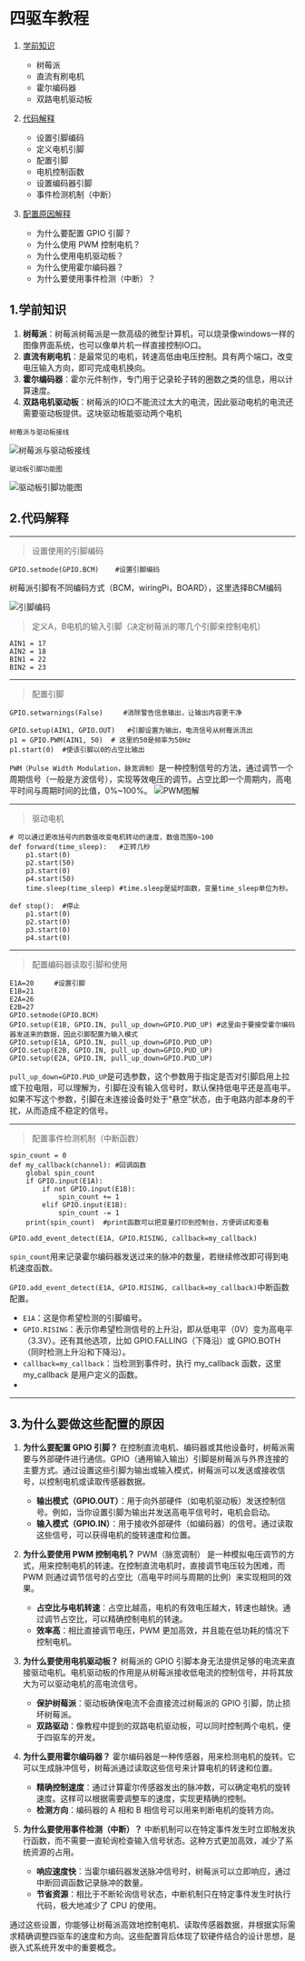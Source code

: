 # 四驱车教程

1. [学前知识](#学前知识)
   - 树莓派
   - 直流有刷电机
   - 霍尔编码器
   - 双路电机驱动板

2. [代码解释](#代码解释)
   - 设置引脚编码
   - 定义电机引脚
   - 配置引脚
   - 电机控制函数
   - 设置编码器引脚
   - 事件检测机制（中断）

3. [配置原因解释](#配置原因解释)
   - 为什么要配置 GPIO 引脚？
   - 为什么使用 PWM 控制电机？
   - 为什么使用电机驱动板？
   - 为什么使用霍尔编码器？
   - 为什么要使用事件检测（中断）？


## 1.学前知识
1. **树莓派**：树莓派树莓派是一款高级的微型计算机，可以烧录像windows一样的图像界面系统，也可以像单片机一样直接控制IO口。
2. **直流有刷电机**：是最常见的电机，转速高低由电压控制。具有两个端口，改变电压输入方向，即可完成电机换向。
3. **霍尔编码器**：霍尔元件制作，专门用于记录轮子转的圈数之类的信息，用以计算速度。
4. **双路电机驱动板**：树莓派的IO口不能流过太大的电流，因此驱动电机的电流还需要驱动板提供。这块驱动板能驱动两个电机

<sub>树莓派与驱动板接线</sub>

![树莓派与驱动板接线](树莓派与驱动板接线图.png)


<sub>驱动板引脚功能图</sub>

![驱动板引脚功能图](驱动板引脚功能图.png)


## 2.代码解释

---
>设置使用的引脚编码
```
GPIO.setmode(GPIO.BCM)    #设置引脚编码
```
树莓派引脚有不同编码方式（BCM，wiringPi，BOARD），这里选择BCM编码

![引脚编码](https://github.com/user-attachments/assets/ab783865-609b-42b0-87c3-e98111dbfa81)

>定义A，B电机的输入引脚（决定树莓派的哪几个引脚来控制电机）
```
AIN1 = 17
AIN2 = 18
BIN1 = 22
BIN2 = 23
```

---
>配置引脚
```
GPIO.setwarnings(False)     #消除警告信息输出，让输出内容更干净

GPIO.setup(AIN1, GPIO.OUT)   #引脚设置为输出，电流信号从树莓派流出
p1 = GPIO.PWM(AIN1, 50)  # 这里的50是频率为50Hz
p1.start(0)  #使该引脚以0的占空比输出
```
`PWM（Pulse Width Modulation，脉宽调制）`是一种控制信号的方法，通过调节一个周期信号（一般是方波信号），实现等效电压的调节。占空比即一个周期内，高电平时间与周期时间的比值，0%~100%。
![PWM图解](https://github.com/user-attachments/assets/99a8c37e-6190-474c-93eb-91c5bd181318)

---
>驱动电机
```
# 可以通过更改括号内的数值改变电机转动的速度，数值范围0~100
def forward(time_sleep):   #正转几秒
    p1.start(0)
    p2.start(50)
    p3.start(0)
    p4.start(50)
    time.sleep(time_sleep) #time.sleep是延时函数，变量time_sleep单位为秒。
    
def stop():  #停止
    p1.start(0)
    p2.start(0)
    p3.start(0)
    p4.start(0)
```

---
>配置编码器读取引脚和使用
```
E1A=20     #设置引脚
E1B=21
E2A=26
E2B=27
GPIO.setmode(GPIO.BCM)
GPIO.setup(E1B, GPIO.IN, pull_up_down=GPIO.PUD_UP) #这里由于要接受霍尔编码器发送来的数据，因此引脚配置为输入模式
GPIO.setup(E1A, GPIO.IN, pull_up_down=GPIO.PUD_UP)
GPIO.setup(E2B, GPIO.IN, pull_up_down=GPIO.PUD_UP)
GPIO.setup(E2A, GPIO.IN, pull_up_down=GPIO.PUD_UP)
```
`pull_up_down=GPIO.PUD_UP`是可选参数，这个参数用于指定是否对引脚启用上拉或下拉电阻，可以理解为，引脚在没有输入信号时，默认保持低电平还是高电平。如果不写这个参数，引脚在未连接设备时处于“悬空”状态，由于电路内部本身的干扰，从而造成不稳定的信号。

---
>配置事件检测机制（中断函数）
```
spin_count = 0
def my_callback(channel): #回调函数
    global spin_count
    if GPIO.input(E1A):
        if not GPIO.input(E1B):
            spin_count += 1
        elif GPIO.input(E1B):
            spin_count -= 1
    print(spin_count)  #print函数可以把变量打印到控制台，方便调试和查看

GPIO.add_event_detect(E1A, GPIO.RISING, callback=my_callback)
```
`spin_count`用来记录霍尔编码器发送过来的脉冲的数量，若继续修改即可得到电机速度函数。

`GPIO.add_event_detect(E1A, GPIO.RISING, callback=my_callback)`中断函数配置。
- `E1A`：这是你希望检测的引脚编号。
- `GPIO.RISING`：表示你希望检测信号的上升沿，即从低电平（0V）变为高电平（3.3V）。还有其他选项，比如 GPIO.FALLING（下降沿）或 GPIO.BOTH（同时检测上升沿和下降沿）。
- `callback=my_callback`：当检测到事件时，执行 my_callback 函数，这里 my_callback 是用户定义的函数。
- 
---
## 3.为什么要做这些配置的原因

1. **为什么要配置 GPIO 引脚？**
   在控制直流电机、编码器或其他设备时，树莓派需要与外部硬件进行通信。GPIO（通用输入输出）引脚是树莓派与外界连接的主要方式。通过设置这些引脚为输出或输入模式，树莓派可以发送或接收信号，以控制电机或读取传感器数据。

   - **输出模式（GPIO.OUT）**：用于向外部硬件（如电机驱动板）发送控制信号。例如，当你设置引脚为输出并发送高电平信号时，电机会启动。
   - **输入模式（GPIO.IN）**：用于接收外部硬件（如编码器）的信号。通过读取这些信号，可以获得电机的旋转速度和位置。

2. **为什么要使用 PWM 控制电机？**
   PWM（脉宽调制） 是一种模拟电压调节的方式，用来控制电机的转速。在控制直流电机时，直接调节电压较为困难，而 PWM 则通过调节信号的占空比（高电平时间与周期的比例）来实现相同的效果。

   - **占空比与电机转速**：占空比越高，电机的有效电压越大，转速也越快。通过调节占空比，可以精确控制电机的转速。
   - **效率高**：相比直接调节电压，PWM 更加高效，并且能在低功耗的情况下控制电机。

3. **为什么要使用电机驱动板？**
   树莓派的 GPIO 引脚本身无法提供足够的电流来直接驱动电机。电机驱动板的作用是从树莓派接收低电流的控制信号，并将其放大为可以驱动电机的高电流信号。

   - **保护树莓派**：驱动板确保电流不会直接流过树莓派的 GPIO 引脚，防止损坏树莓派。
   - **双路驱动**：像教程中提到的双路电机驱动板，可以同时控制两个电机，便于四驱车的开发。

4. **为什么要用霍尔编码器？**
   霍尔编码器是一种传感器，用来检测电机的旋转。它可以生成脉冲信号，树莓派通过读取这些信号来计算电机的转速和位置。

   - **精确控制速度**：通过计算霍尔传感器发出的脉冲数，可以确定电机的旋转速度。这样可以根据需要调整车的速度，实现更精确的控制。
   - **检测方向**：编码器的 A 相和 B 相信号可以用来判断电机的旋转方向。

5. **为什么要使用事件检测（中断）？**
   中断机制可以在特定事件发生时立即触发执行函数，而不需要一直轮询检查输入信号状态。这种方式更加高效，减少了系统资源的占用。

   - **响应速度快**：当霍尔编码器发送脉冲信号时，树莓派可以立即响应，通过中断回调函数记录脉冲的数量。
   - **节省资源**：相比于不断轮询信号状态，中断机制只在特定事件发生时执行代码，极大地减少了 CPU 的使用。

通过这些设置，你能够让树莓派高效地控制电机、读取传感器数据，并根据实际需求精确调整四驱车的速度和方向。这些配置背后体现了软硬件结合的设计思想，是嵌入式系统开发中的重要概念。

